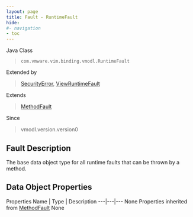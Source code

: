 ```yaml
---
layout: page
title: Fault - RuntimeFault
hide:
#- navigation
- toc
---
```








Java Class
> `com.vmware.vim.binding.vmodl.RuntimeFault`

Extended by
> [SecurityError](vmodl.fault.SecurityError.md), [ViewRuntimeFault](vdi.fault.ViewRuntimeFault.md)

Extends
> [MethodFault](vmodl.MethodFault.md)

Since
> vmodl.version.version0


## Fault Description

The base data object type for all runtime faults that can be thrown by a method.

## Data Object Properties
Properties
Name |  Type |  Description
---|---|---
None
Properties inherited from [MethodFault](vmodl.MethodFault.md)
None


 
